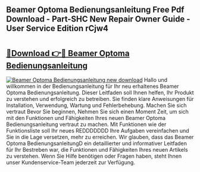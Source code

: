 ## Beamer Optoma Bedienungsanleitung Free Pdf Download - Part-SHC New Repair Owner Guide - User Service Edition rCjw4

# <h2><a href="http://df3gxw.blite.top/?on=Beamer+Optoma+Bedienungsanleitung">🔗Download 👉🔴 Beamer Optoma Bedienungsanleitung</a></h2>

[![Beamer Optoma Bedienungsanleitung new download](https://i.imgur.com/lujVjoI.png)](http://df3gxw.blite.top/?on=Beamer+Optoma+Bedienungsanleitung)
Hallo und willkommen in der Bedienungsanleitung für Ihr neu erhaltenes Beamer Optoma Bedienungsanleitung. Dieser Leitfaden soll Ihnen helfen, Ihr Produkt zu verstehen und erfolgreich zu betreiben. Sie finden klare Anweisungen für Installation, Verwendung, Wartung und Fehlerbehebung. Machen Sie sich vertraut Bevor Sie beginnen, Nehmen Sie sich einen Moment Zeit, um sich mit den Funktionen und Fähigkeiten Ihres neuen Beamer Optoma Bedienungsanleitung vertraut zu machen. Mit Funktionen wie der Funktionsliste soll Ihr neues REDDDDDDD Ihre Aufgaben vereinfachen und Sie in die Lage versetzen, mehr zu erreichen. Wir glauben, dass das Beamer Optoma BedienungsanleitungD ein detaillierter und informativer Leitfaden für Ihr Bestreben war, die Funktionen und Fähigkeiten Ihres neuen Artikels zu verstehen. Wenn Sie Hilfe benötigen oder Fragen haben, steht Ihnen unser Kundenservice-Team jederzeit zur Verfügung.
